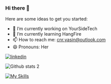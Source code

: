 ### Hi there 👋


Here are some ideas to get you started:

- 🔭 I’m currently working on YourSideTech
- 🌱 I’m currently learning HangFire
- 📫 How to reach me: cnr.yasin@outlook.com
- 😄 Pronouns: Her

[![linkedin](https://img.shields.io/badge/Linkedin-000000?style=for-the-badge&logo=Linkedin&logoColor=white)](https://www.linkedin.com/in/yasin-%C3%A7inar-35538a1b3/)

![Github stats 2](https://github-readme-stats.vercel.app/api?username=cinaryasin&show_icons=true&theme=radical)

[![My Skills](https://skillicons.dev/icons?i=angular,dotnet,azure,react,vue,flutter&perline=3)](https://skillicons.dev)
